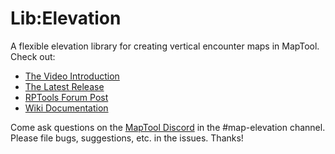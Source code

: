 # Lib:Elevation
A flexible elevation library for creating vertical encounter maps in MapTool. Check out:

* [The Video Introduction](https://www.youtube.com/watch?v=kbFEi2FyHIc)
* [The Latest Release](https://github.com/melek/lib_elevation/releases)
* [RPTools Forum Post](https://forums.rptools.net/viewtopic.php?f=8&t=29234)
* [Wiki Documentation](https://wiki.rptools.info/index.php/Lib:Elevation_Manual)

Come ask questions on the [MapTool Discord](https://discord.gg/hbn2bfn) in the #map-elevation channel. Please file bugs, suggestions, etc. in the issues. Thanks!
